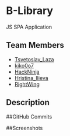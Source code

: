 # B-Library
JS SPA Application
## Team Members
 - [Tsvetoslav_Laza](http://telerikacademy.com/Users/Tsvetoslav_Lazarov)
 - [kiko0o7](http://telerikacademy.com/Users/kiko0o7)
 - [HackNinja](http://telerikacademy.com/Users/HackNinja)
 - [Hristina_Ilieva](http://telerikacademy.com/Users/Hristina_Ilieva)
 - [RightWing](http://telerikacademy.com/Users/RightWing)

## Description

##GitHub Commits

##Screenshots

